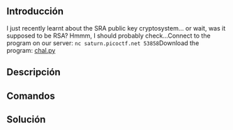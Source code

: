 ## Introducción
I just recently learnt about the SRA public key cryptosystem... or wait, was it supposed to be RSA? Hmmm, I should probably check...Connect to the program on our server: `nc saturn.picoctf.net 53858`Download the program: [chal.py](https://artifacts.picoctf.net/c/293/chal.py)
## Descripción

## Comandos

## Solución 

